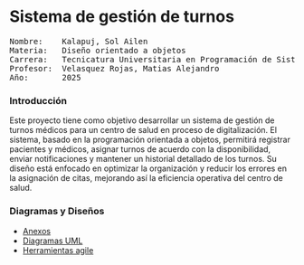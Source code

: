 # Sistema de gestión de turnos 
<pre>
Nombre:    Kalapuj, Sol Ailen 
Materia:   Diseño orientado a objetos 
Carrera:   Tecnicatura Universitaria en Programación de Sistemas 
Profesor:  Velasquez Rojas, Matias Alejandro 
Año:       2025 
</pre>

### **Introducción** 
 Este proyecto tiene como objetivo desarrollar un sistema de gestión de turnos médicos para un centro de salud en proceso de digitalización. El sistema, basado en la programación orientada a objetos, permitirá registrar pacientes y médicos, asignar turnos de acuerdo con la disponibilidad, enviar notificaciones y mantener un historial detallado de los turnos. Su diseño está enfocado en optimizar la organización y reducir los errores en la asignación de citas, mejorando así la eficiencia operativa del centro de salud.

### **Diagramas y Diseños** 
 - [Anexos](anexos.md)
 - [Diagramas UML](diagramasUML.md)
 - [Herramientas agile](agile/herramientas_agile.md)
